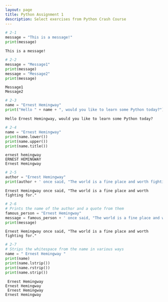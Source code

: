 ```yaml
---
layout: page
title: Python Assignment 1
description: Select exercises from Python Crash Course
---
```


```python
# 2-1
message = "This is a message!"
print(message)
```

    This is a message!



```python
# 2-2
message = "Message1"
print(message)
message = "Message2"
print(message)
```

    Message1
    Message2



```python
# 2-3
name = "Ernest Hemingway"
print("Hello " + name + ", would you like to learn some Python today?")
```

    Hello Ernest Hemingway, would you like to learn some Python today?



```python
# 2-4
name = "Ernest Hemingway"
print(name.lower())
print(name.upper())
print(name.title())
```

    ernest hemingway
    ERNEST HEMINGWAY
    Ernest Hemingway



```python
# 2-5
author = "Ernest Hemingway"
print(author + ' once said, "The world is a fine place and worth fighting for."')

```

    Ernest Hemingway once said, "The world is a fine place and worth fighting for."



```python
# 2-6
# Prints the name of the author and a quote from them
famous_person = "Ernest Hemingway"
message = famous_person + ' once said, "The world is a fine place and worth fighting for."'
print(message)
```

    Ernest Hemingway once said, "The world is a fine place and worth fighting for."



```python
# 2-7
# Strips the whitespace from the name in various ways
name = " Ernest Hemingway "
print(name)
print(name.lstrip())
print(name.rstrip())
print(name.strip())
```

     Ernest Hemingway 
    Ernest Hemingway 
     Ernest Hemingway
    Ernest Hemingway

